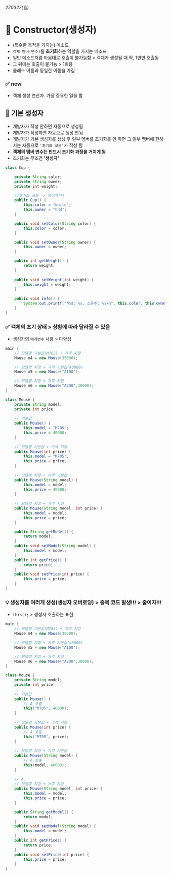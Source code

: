 *220327(일)*
# 📌 Constructor(생성자)
- (특수한 목적을 가지는) 메소드
- `객체 멤버(변수)`를 **초기화**하는 역할을 가지는 메소드
- 일반 메소드처럼 마음대로 호출이 불가능함 > 객체가 생성될 때 딱, 1번만 호출됨 
- 그 뒤에는 호출이 불가능 > 1회용
- 클래스 이름과 동일한 이름을 가짐

### ✅ new
- 객체 생성 연산자. 가장 중요한 일을 함

## 📌 기본 생성자
- 개발자가 작성 안하면 자동으로 생성됨
- 개발자가 작성하면 자동으로 생성 안됨
- 개발자가 기본 생성자를 생성 후 일부 멤버를 초기화를 안 하면 그 일부 멤버에 한해서는 자동으로 `'초기화 코드'`가 작성 됨
- **객체의 멤버 변수는 반드시 초기화 과정을 거치게 됨**
- 초기화는 무조건 **'생성자'**
```java
class Cup {

	private String color;
	private String owner;
	private int weight;

	//초기화 코드 -> 생성자!!!
	public Cup() {
		this.color = "white";
		this.owner = "미정";
	}

	public void setColor(String color) {
		this.color = color;
	}

	public void setOwner(String owner) {
		this.owner = owner;
	}

	public int getWeight() {
		return weight;
	}
	
	public void setWeight(int weight) {
		this.weight = weight;
	}
	
	public void info() {
		System.out.printf("색상: %s, 소유주: %s\n", this.color, this.owner);
	}
}
```

### ✅ 객체의 초기 상태 > 상황에 따라 달라질 수 있음
- 생성자의 `매개변수` 사용 > 다양성

```java
main {
	// 모델명 기본값(M705) + 가격 지정
	Mouse m4 = new Mouse(35000);

	// 모델명 지정 + 가격 기본값(40000)
	Mouse m5 = new Mouse("A100");

	// 모델명 지정 + 가격 지정
	Mouse m6 = new Mouse("A200",30000);
}

class Mouse {
	private String model;
	private int price;
	
	// 기본값
	public Mouse() {
		this.model = "M705";
		this.price = 40000;
	}
	
	// 모델명 기본값 + 가격 지정
	public Mouse(int price) {
		this.model = "M705";
		this.price = price;
	}
	
	// 모델명 지정 + 가격 기본값
	public Mouse(String model) {
		this.model = model;
		this.price = 40000;
	}
	
	// 모델명 지정 + 가격 지정
	public Mouse(String model, int price) {
		this.model = model;
		this.price = price;
	}

	public String getModel() {
		return model;
	}
	public void setModel(String model) {
		this.model = model;
	}
	public int getPrice() {
		return price;
	}
	public void setPrice(int price) {
		this.price = price;
	}
}
```

### 💡 생성자를 여러개 생성(생성자 오버로딩) > 중복 코드 발생!!! > 줄이자!!!
- `this();` > 생성자 호출하는 표현

```java
main {
	// 모델명 기본값(M705) + 가격 지정
	Mouse m4 = new Mouse(35000);

	// 모델명 지정 + 가격 기본값(40000)
	Mouse m5 = new Mouse("A100");

	// 모델명 지정 + 가격 지정
	Mouse m6 = new Mouse("A200",30000);
}

class Mouse {
	private String model;
	private int price;
	
	// 기본값
	public Mouse() {
		// A 호출
		this("M705", 40000);
	}
	
	// 모델명 기본값 + 가격 지정
	public Mouse(int price) {
		// A 호출
		this("M705", price);
	}
	
	// 모델명 지정 + 가격 기본값
	public Mouse(String model) {
		// A 호출
		this(model, 40000);
	}
	
	// A.
	// 모델명 지정 + 가격 지정
	public Mouse(String model, int price) {
		this.model = model;
		this.price = price;
	}

	public String getModel() {
		return model;
	}
	public void setModel(String model) {
		this.model = model;
	}
	public int getPrice() {
		return price;
	}
	public void setPrice(int price) {
		this.price = price;
	}
}
```

